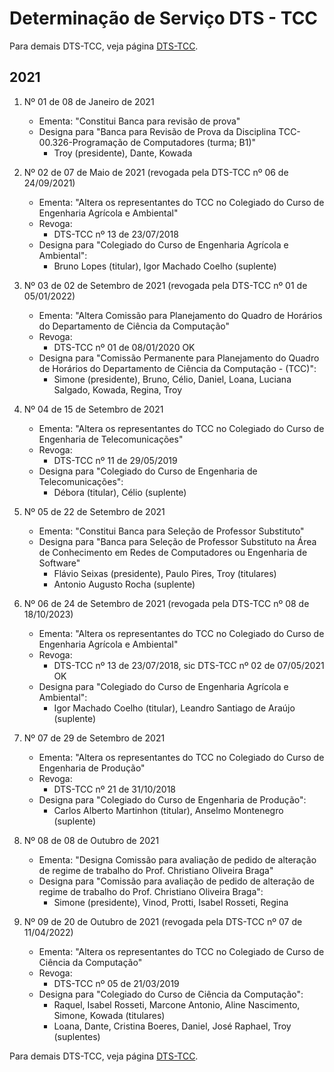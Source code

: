 # Determinação de Serviço DTS - TCC

Para demais DTS-TCC, veja página [DTS-TCC](org-dts.md).

## 2021

1. Nº 01 de 08 de Janeiro de 2021
    - Ementa: "Constitui Banca para revisão de prova"
    - Designa para "Banca para Revisão de Prova da Disciplina TCC-00.326-Programação de Computadores (turma; B1)"
        * Troy (presidente), Dante, Kowada

1. Nº 02 de 07 de Maio de 2021 (revogada pela DTS-TCC nº 06 de 24/09/2021)
    - Ementa: "Altera os representantes do TCC no Colegiado do Curso de Engenharia Agrícola e Ambiental"
    - Revoga:
        * DTS-TCC nº 13 de 23/07/2018
    - Designa para "Colegiado do Curso de Engenharia Agrícola e Ambiental":
        * Bruno Lopes (titular), Igor Machado Coelho (suplente)

1. Nº 03 de 02 de Setembro de 2021 (revogada pela DTS-TCC nº 01 de 05/01/2022)
    - Ementa: "Altera Comissão para Planejamento do Quadro de Horários do Departamento de Ciência da  Computação"
    - Revoga:
        * DTS-TCC nº 01 de 08/01/2020 OK
    - Designa para "Comissão Permanente para Planejamento do Quadro de Horários do Departamento de Ciência da Computação - (TCC)":
        * Simone (presidente), Bruno, Célio, Daniel, Loana, Luciana Salgado, Kowada, Regina, Troy

1. Nº 04 de 15 de Setembro de 2021
    - Ementa: "Altera os representantes do TCC no Colegiado do Curso de Engenharia de Telecomunicações"
    - Revoga:
        * DTS-TCC nº 11 de 29/05/2019
    - Designa para "Colegiado do Curso de Engenharia de Telecomunicações":
        * Débora (titular), Célio (suplente)

1. Nº 05 de 22 de Setembro de 2021
    - Ementa: "Constitui Banca para Seleção de Professor Substituto"
    - Designa para "Banca para Seleção de Professor Substituto na Área de Conhecimento em Redes de Computadores ou Engenharia de Software"
        * Flávio Seixas (presidente), Paulo Pires, Troy (titulares)
        * Antonio Augusto Rocha (suplente)

1. Nº 06 de 24 de Setembro de 2021 (revogada pela DTS-TCC nº 08 de 18/10/2023)
    - Ementa: "Altera os representantes do TCC no Colegiado do Curso de Engenharia Agrícola e Ambiental"
    - Revoga:
        * DTS-TCC nº 13 de 23/07/2018, sic DTS-TCC nº 02 de 07/05/2021 OK 
    - Designa para "Colegiado do Curso de Engenharia Agrícola e Ambiental":
        * Igor Machado Coelho (titular), Leandro Santiago de Araújo (suplente)

1. Nº 07 de 29 de Setembro de 2021
    - Ementa: "Altera os representantes do TCC no Colegiado do Curso de Engenharia de Produção"
    - Revoga:
        * DTS-TCC nº 21 de 31/10/2018
    - Designa para "Colegiado do Curso de Engenharia de Produção":
        * Carlos Alberto Martinhon (titular), Anselmo Montenegro (suplente)

1. Nº 08 de 08 de Outubro de 2021
    - Ementa: "Designa Comissão para avaliação de pedido de alteração de regime de trabalho do Prof. Christiano Oliveira Braga"
    - Designa para "Comissão para avaliação de pedido de alteração de regime de trabalho do Prof. Christiano Oliveira Braga":
        * Simone (presidente), Vinod, Protti, Isabel Rosseti, Regina

1. Nº 09 de 20 de Outubro de 2021 (revogada pela DTS-TCC nº 07 de 11/04/2022)
    - Ementa: "Altera os representantes do TCC no Colegiado de Curso de Ciência da Computação"
    - Revoga:
        * DTS-TCC nº 05 de 21/03/2019
    - Designa para "Colegiado do Curso de Ciência da Computação":
        * Raquel, Isabel Rosseti, Marcone Antonio, Aline Nascimento, Simone, Kowada (titulares)
        * Loana, Dante, Cristina Boeres, Daniel, José Raphael, Troy (suplentes)

Para demais DTS-TCC, veja página [DTS-TCC](org-dts.md).
